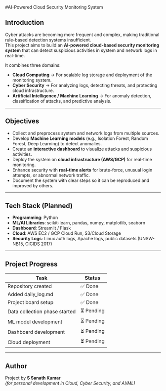 #AI-Powered Cloud Security Monitoring System

##  Introduction
Cyber attacks are becoming more frequent and complex, making traditional rule-based detection systems insufficient.  
This project aims to build an **AI-powered cloud-based security monitoring system** that can detect suspicious activities in system and network logs in real-time.  

It combines three domains:  
- **Cloud Computing** → For scalable log storage and deployment of the monitoring system.  
- **Cyber Security** → For analyzing logs, detecting threats, and protecting cloud infrastructure.  
- **Artificial Intelligence / Machine Learning** → For anomaly detection, classification of attacks, and predictive analysis.  

---

##  Objectives
- Collect and preprocess system and network logs from multiple sources.  
- Develop **Machine Learning models** (e.g., Isolation Forest, Random Forest, Deep Learning) to detect anomalies.  
- Create an **interactive dashboard** to visualize attacks and suspicious activities.  
- Deploy the system on **cloud infrastructure (AWS/GCP)** for real-time monitoring.  
- Enhance security with **real-time alerts** for brute-force, unusual login attempts, or abnormal network traffic.  
- Document the system with clear steps so it can be reproduced and improved by others.  

---

##  Tech Stack (Planned)
- **Programming**: Python  
- **ML/AI Libraries**: scikit-learn, pandas, numpy, matplotlib, seaborn  
- **Dashboard**: Streamlit / Flask  
- **Cloud**: AWS EC2 / GCP Cloud Run, S3/Cloud Storage  
- **Security Logs**: Linux auth logs, Apache logs, public datasets (UNSW-NB15, CICIDS 2017)  

---

##  Project Progress
| Task | Status |
|------|--------|
| Repository created | ✅ Done |
| Added daily_log.md | ✅ Done |
| Project board setup | ✅ Done |
| Data collection phase started | ⏳ Pending |
| ML model development | ⏳ Pending |
| Dashboard development | ⏳ Pending |
| Cloud deployment | ⏳ Pending |

---

##  Author
Project by **S Sanath Kumar**  
*(for personal development in Cloud, Cyber Security, and AI/ML)*  
